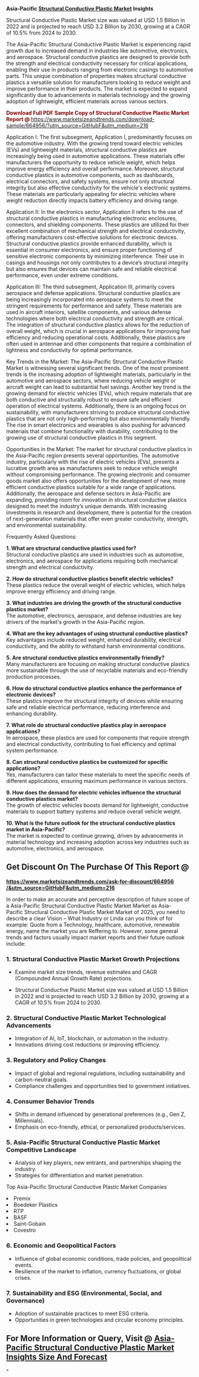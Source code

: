 <p><strong>Asia-Pacific&nbsp;<a href=""https://www.marketsizeandtrends.com/download-sample/664956/&amp;utm_source=GitHubF&amp;utm_medium=216"">Structural Conductive Plastic Market</a> Insights</strong></p><p>Structural Conductive Plastic Market size was valued at USD 1.5 Billion in 2022 and is projected to reach USD 3.2 Billion by 2030, growing at a CAGR of 10.5% from 2024 to 2030.</p><p><p>The Asia–Pacific Structural Conductive Plastic Market is experiencing rapid growth due to increased demand in industries like automotive, electronics, and aerospace. Structural conductive plastics are designed to provide both the strength and electrical conductivity necessary for critical applications, enabling their use in products ranging from electronic casings to automotive parts. This unique combination of properties makes structural conductive plastics a versatile solution for manufacturers looking to reduce weight and improve performance in their products. The market is expected to expand significantly due to advancements in materials technology and the growing adoption of lightweight, efficient materials across various sectors. <p><strong><span style="color: #800000;">Download Full PDF Sample Copy of Structural Conductive Plastic Market Report @</span>&nbsp;</strong><a href="https://www.marketsizeandtrends.com/download-sample/664956/?utm_source=GitHubF&amp;utm_medium=216" target="_blank">https://www.marketsizeandtrends.com/download-sample/664956/?utm_source=GitHubF&amp;utm_medium=216</a></p></p><p>Application I: The first subsegment, Application I, predominantly focuses on the automotive industry. With the growing trend toward electric vehicles (EVs) and lightweight materials, structural conductive plastics are increasingly being used in automotive applications. These materials offer manufacturers the opportunity to reduce vehicle weight, which helps improve energy efficiency and overall performance. Moreover, structural conductive plastics in automotive components, such as dashboards, electrical connectors, and safety systems, ensure not only structural integrity but also effective conductivity for the vehicle's electronic systems. These materials are particularly appealing for electric vehicles where weight reduction directly impacts battery efficiency and driving range.</p><p>Application II: In the electronics sector, Application II refers to the use of structural conductive plastics in manufacturing electronic enclosures, connectors, and shielding components. These plastics are utilized for their excellent combination of mechanical strength and electrical conductivity, offering manufacturers cost-effective solutions for electronic devices. Structural conductive plastics provide enhanced durability, which is essential in consumer electronics, and ensure proper functioning of sensitive electronic components by minimizing interference. Their use in casings and housings not only contributes to a device’s structural integrity but also ensures that devices can maintain safe and reliable electrical performance, even under extreme conditions.</p><p>Application III: The third subsegment, Application III, primarily covers aerospace and defense applications. Structural conductive plastics are being increasingly incorporated into aerospace systems to meet the stringent requirements for performance and safety. These materials are used in aircraft interiors, satellite components, and various defense technologies where both electrical conductivity and strength are critical. The integration of structural conductive plastics allows for the reduction of overall weight, which is crucial in aerospace applications for improving fuel efficiency and reducing operational costs. Additionally, these plastics are often used in antennae and other components that require a combination of lightness and conductivity for optimal performance.</p><p>Key Trends in the Market: The Asia–Pacific Structural Conductive Plastic Market is witnessing several significant trends. One of the most prominent trends is the increasing adoption of lightweight materials, particularly in the automotive and aerospace sectors, where reducing vehicle weight or aircraft weight can lead to substantial fuel savings. Another key trend is the growing demand for electric vehicles (EVs), which require materials that are both conductive and structurally robust to ensure safe and efficient operation of electrical systems. Additionally, there is an ongoing focus on sustainability, with manufacturers striving to produce structural conductive plastics that are not only high-performing but also environmentally friendly. The rise in smart electronics and wearables is also pushing for advanced materials that combine functionality with durability, contributing to the growing use of structural conductive plastics in this segment.</p><p>Opportunities in the Market: The market for structural conductive plastics in the Asia-Pacific region presents several opportunities. The automotive industry, particularly with the rise of electric vehicles (EVs), presents a lucrative growth area as manufacturers seek to reduce vehicle weight without compromising performance. The growing electronic and consumer goods market also offers opportunities for the development of new, more efficient conductive plastics suitable for a wide range of applications. Additionally, the aerospace and defense sectors in Asia-Pacific are expanding, providing room for innovation in structural conductive plastics designed to meet the industry’s unique demands. With increasing investments in research and development, there is potential for the creation of next-generation materials that offer even greater conductivity, strength, and environmental sustainability.</p><p>Frequently Asked Questions:</p><p><strong>1. What are structural conductive plastics used for?</strong><br>Structural conductive plastics are used in industries such as automotive, electronics, and aerospace for applications requiring both mechanical strength and electrical conductivity.</p><p><strong>2. How do structural conductive plastics benefit electric vehicles?</strong><br>These plastics reduce the overall weight of electric vehicles, which helps improve energy efficiency and driving range.</p><p><strong>3. What industries are driving the growth of the structural conductive plastics market?</strong><br>The automotive, electronics, aerospace, and defense industries are key drivers of the market's growth in the Asia-Pacific region.</p><p><strong>4. What are the key advantages of using structural conductive plastics?</strong><br>Key advantages include reduced weight, enhanced durability, electrical conductivity, and the ability to withstand harsh environmental conditions.</p><p><strong>5. Are structural conductive plastics environmentally friendly?</strong><br>Many manufacturers are focusing on making structural conductive plastics more sustainable through the use of recyclable materials and eco-friendly production processes.</p><p><strong>6. How do structural conductive plastics enhance the performance of electronic devices?</strong><br>These plastics improve the structural integrity of devices while ensuring safe and reliable electrical performance, reducing interference and enhancing durability.</p><p><strong>7. What role do structural conductive plastics play in aerospace applications?</strong><br>In aerospace, these plastics are used for components that require strength and electrical conductivity, contributing to fuel efficiency and optimal system performance.</p><p><strong>8. Can structural conductive plastics be customized for specific applications?</strong><br>Yes, manufacturers can tailor these materials to meet the specific needs of different applications, ensuring maximum performance in various sectors.</p><p><strong>9. How does the demand for electric vehicles influence the structural conductive plastics market?</strong><br>The growth of electric vehicles boosts demand for lightweight, conductive materials to support battery systems and reduce overall vehicle weight.</p><p><strong>10. What is the future outlook for the structural conductive plastics market in Asia-Pacific?</strong><br>The market is expected to continue growing, driven by advancements in material technology and increasing adoption across key industries such as automotive, electronics, and aerospace.</p></p><h2><strong>Get Discount On The Purchase Of This Report @&nbsp;</strong></h2><p><strong><a href=""https://www.marketsizeandtrends.com/ask-for-discount/664956/&amp;utm_source=GitHubF&amp;utm_medium=216"" target=""_blank"">https://www.marketsizeandtrends.com/ask-for-discount/664956<br />/&amp;utm_source=GitHubF&amp;utm_medium=216</a></strong></p><p>In order to make an accurate and perceptive description of future scope of a Asia-Pacific&nbsp;Structural Conductive Plastic Market Market as Asia-Pacific&nbsp;Structural Conductive Plastic Market Market of 2025, you need to describe a clear Vision &ndash; What Industry or Linda can you think of for example: Quote from a Technology, healthcare, automotive, renewable energy, name the market you are Reffering to. However, some general trends and factors usually impact market reports and their future outlook include:</p><h3>1.&nbsp;<strong>Structural Conductive Plastic Market Growth Projections</strong></h3><ul><li>Examine market size trends, revenue estimates and CAGR (Compounded Annual Growth Rate) projections.</li><li><p>Structural Conductive Plastic Market size was valued at USD 1.5 Billion in 2022 and is projected to reach USD 3.2 Billion by 2030, growing at a CAGR of 10.5% from 2024 to 2030.</p></li></ul><h3>2.&nbsp;<strong>Structural Conductive Plastic Market Technological Advancements</strong></h3><ul><li>Integration of AI, IoT, blockchain, or automation in the industry.</li><li>Innovations driving cost reductions or improving efficiency.</li></ul><h3>3.&nbsp;<strong>Regulatory and Policy Changes</strong></h3><ul><li>Impact of global and regional regulations, including sustainability and carbon-neutral goals.</li><li>Compliance challenges and opportunities tied to government initiatives.</li></ul><h3>4.&nbsp;<strong>Consumer Behavior Trends</strong></h3><ul><li>Shifts in demand influenced by generational preferences (e.g., Gen Z, Millennials).</li><li>Emphasis on eco-friendly, ethical, or personalized products/services.</li></ul><h3>5.&nbsp;<strong>Asia-Pacific Structural Conductive Plastic Market Competitive Landscape</strong></h3><ul><li>Analysis of key players, new entrants, and partnerships shaping the industry.</li><li>Strategies for differentiation and market penetration.</li></ul><p data-pm-slice=""1 1 []"">Top Asia-Pacific Structural Conductive Plastic Market Companies</p><div data-test-id=""""><p><li>Premix</li><li> Boedeker Plastics</li><li> RTP</li><li> BASF</li><li> Saint-Gobain</li><li> Covestro</li></p></div><h3>6.&nbsp;<strong>Economic and Geopolitical Factors</strong></h3><ul><li>Influence of global economic conditions, trade policies, and geopolitical events.</li><li>Resilience of the market to inflation, currency fluctuations, or global crises.</li></ul><h3>7.&nbsp;<strong>Sustainability and ESG (Environmental, Social, and Governance)</strong></h3><ul><li>Adoption of sustainable practices to meet ESG criteria.</li><li>Opportunities in green technologies and circular economy principles.</li></ul><h2><strong>For More Information or Query, Visit @&nbsp;</strong><a href=""https://www.verifiedmarketreports.com/product/structural-conductive-plastic-market/"" target=""_blank"">Asia-Pacific Structural Conductive Plastic Market Insights Size And Forecast</a></h2>"
